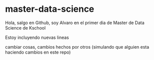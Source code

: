 # master-data-science

Hola, salgo en Github, soy Alvaro en el primer dia de Master de Data Science de Kschool

Estoy incluyendo nuevas lineas

cambiar cosas, cambios hechos por otros (simulando que alguien esta haciendo cambios en este repo)
